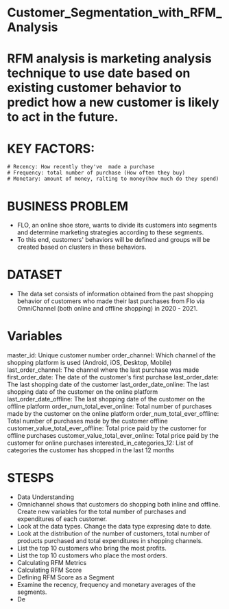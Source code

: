 # Customer_Segmentation_with_RFM_Analysis

# RFM analysis is marketing analysis technique  to use date based on existing customer behavior to predict  how a new customer is likely to act in the future.
# KEY FACTORS:
    # Recency: How recently they've  made a purchase 
    # Frequency: total number of purchase (How often they buy)
    # Monetary: amount of money, ralting to money(how much do they spend)

# BUSINESS PROBLEM
* FLO, an online shoe store, wants to divide its customers into segments and determine marketing strategies according to these segments. 
* To this end, customers' behaviors will be defined and groups will be created based on clusters in these behaviors.

# DATASET
* The data set consists of information obtained from the past shopping behavior of customers who made their last purchases from Flo via OmniChannel (both online and offline shopping) in 2020 - 2021.

# Variables
master_id: Unique customer number
order_channel: Which channel of the shopping platform is used (Android, iOS, Desktop, Mobile)
last_order_channel: The channel where the last purchase was made
first_order_date: The date of the customer's first purchase
last_order_date: The last shopping date of the customer
last_order_date_online: The last shopping date of the customer on the online platform
last_order_date_offline: The last shopping date of the customer on the offline platform
order_num_total_ever_online: Total number of purchases made by the customer on the online platform
order_num_total_ever_offline: Total number of purchases made by the customer offline
customer_value_total_ever_offline: Total price paid by the customer for offline purchases
customer_value_total_ever_online: Total price paid by the customer for online purchases
interested_in_categories_12: List of categories the customer has shopped in the last 12 months


# STESPS
- Data Understanding
- Omnichannel shows that customers do shopping both inline and offline. Create new variables for the total number of purchases and expenditures of each customer.
- Look at the data types. Change the data type expresing date to date.
- Look at the distribution of the number of customers, total number of products purchased and total expenditures in shopping channels.
- List the top 10 customers who bring the most profits.
- List the top 10 customers who place the most orders.
- Calculating RFM Metrics
- Calculating RFM Score
- Defining RFM Score as a Segment
- Examine the recency, frequency and monetary averages of the segments.
- De




